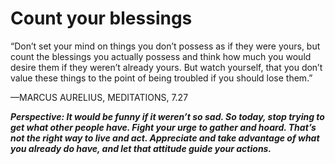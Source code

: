 # Count your blessings

“Don’t set your mind on things you don’t possess as if they were yours, but count the blessings you actually possess and think how much you would desire them if they weren’t already yours. But watch yourself, that you don’t value these things to the point of being troubled if you should lose them.”

—MARCUS AURELIUS, MEDITATIONS, 7.27

***Perspective: It would be funny if it weren’t so sad. So today, stop trying to get what other people have. Fight your urge to gather and hoard. That’s not the right way to live and act. Appreciate and take advantage of what you already do have, and let that attitude guide your actions.***